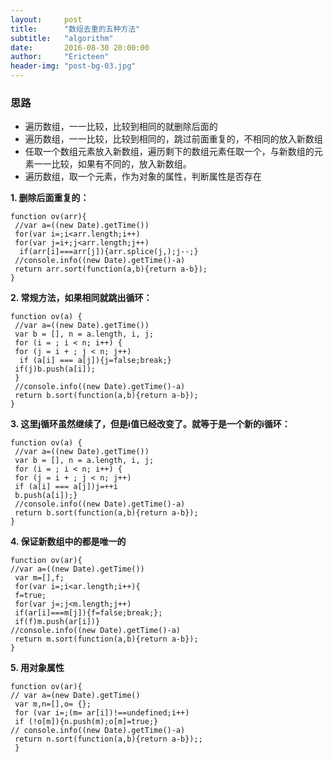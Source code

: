 ```yaml
---
layout:     post
title:      "数组去重的五种方法"
subtitle:   "algorithm"
date:       2016-08-30 20:00:00
author:     "Ericteen"
header-img: "post-bg-03.jpg"
---
```

### 思路

- 遍历数组，一一比较，比较到相同的就删除后面的
- 遍历数组，一一比较，比较到相同的，跳过前面重复的，不相同的放入新数组
- 任取一个数组元素放入新数组，遍历剩下的数组元素任取一个，与新数组的元素一一比较，如果有不同的，放入新数组。
- 遍历数组，取一个元素，作为对象的属性，判断属性是否存在

**1. 删除后面重复的：**

```
function ov(arr){
 //var a=((new Date).getTime())
 for(var i=;i<arr.length;i++)
 for(var j=i+;j<arr.length;j++)
  if(arr[i]===arr[j]){arr.splice(j,);j--;}  
 //console.info((new Date).getTime()-a)  
 return arr.sort(function(a,b){return a-b});
}
```

**2. 常规方法，如果相同就跳出循环：**

```
function ov(a) {
 //var a=((new Date).getTime())
 var b = [], n = a.length, i, j;
 for (i = ; i < n; i++) {
 for (j = i + ; j < n; j++)
  if (a[i] === a[j]){j=false;break;}
 if(j)b.push(a[i]);
 }
 //console.info((new Date).getTime()-a) 
 return b.sort(function(a,b){return a-b});
}
```

**3. 这里j循环虽然继续了，但是i值已经改变了。就等于是一个新的i循环：**

```
function ov(a) {
 //var a=((new Date).getTime())
 var b = [], n = a.length, i, j;
 for (i = ; i < n; i++) {
 for (j = i + ; j < n; j++)
 if (a[i] === a[j])j=++i
 b.push(a[i]);}
 //console.info((new Date).getTime()-a) 
 return b.sort(function(a,b){return a-b});
}
```

**4. 保证新数组中的都是唯一的**

```
function ov(ar){
//var a=((new Date).getTime())
 var m=[],f;
 for(var i=;i<ar.length;i++){
 f=true;
 for(var j=;j<m.length;j++)
 if(ar[i]===m[j]){f=false;break;};
 if(f)m.push(ar[i])}
//console.info((new Date).getTime()-a) 
 return m.sort(function(a,b){return a-b});
}
```

**5. 用对象属性**

```
function ov(ar){
// var a=(new Date).getTime()
 var m,n=[],o= {};
 for (var i=;(m= ar[i])!==undefined;i++)
 if (!o[m]){n.push(m);o[m]=true;}
// console.info((new Date).getTime()-a) 
 return n.sort(function(a,b){return a-b});;
 }
```




